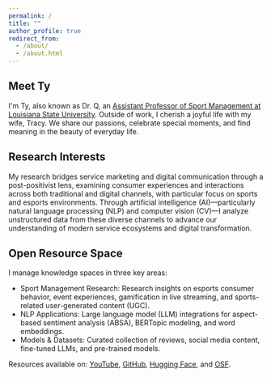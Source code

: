 ```yaml
---
permalink: /
title: ""
author_profile: true
redirect_from: 
  - /about/
  - /about.html
---
```

## Meet Ty

I'm Ty, also known as Dr. Q, an [Assistant Professor of Sport Management at Louisiana State University](https://www.lsu.edu/chse/kinesiology/faculty_listing/qian.php). Outside of work, I cherish a joyful life with my wife, Tracy. We share our passions, celebrate special moments, and find meaning in the beauty of everyday life.

## Research Interests

My research bridges service marketing and digital communication through a post-positivist lens, examining consumer experiences and interactions across both traditional and digital channels, with particular focus on sports and esports environments. Through artificial intelligence (AI)—particularly natural language processing (NLP) and computer vision (CV)—I analyze unstructured data from these diverse channels to advance our understanding of modern service ecosystems and digital transformation.

## Open Resource Space

I manage knowledge spaces in three key areas:

- Sport Management Research: Research insights on esports consumer behavior, event experiences, gamification in live streaming, and sports-related user-generated content (UGC).
- NLP Applications: Large language model (LLM) integrations for aspect-based sentiment analysis (ABSA), BERTopic modeling, and word embeddings.
- Models & Datasets: Curated collection of reviews, social media content, fine-tuned LLMs, and pre-trained models.

Resources available on: [YouTube](https://www.youtube.com/@yizhouqian5899/podcasts), [GitHub](https://github.com/TyrealQ), [Hugging Face](https://huggingface.co/tyrealqian), and [OSF](https://osf.io/dx8bc/).
